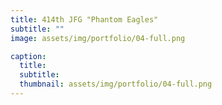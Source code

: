 ```yaml
---
title: 414th JFG "Phantom Eagles"
subtitle: ""
image: assets/img/portfolio/04-full.png

caption:
  title: 
  subtitle: 
  thumbnail: assets/img/portfolio/04-full.png
---
```


